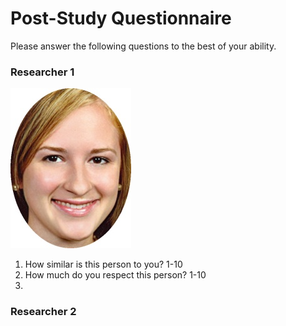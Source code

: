 # Post-Study Questionnaire

Please answer the following questions to the best of your ability.

### Researcher 1

![](img/white-female-5.JPG)

1. How similar is this person to you? 1-10
1. How much do you respect this person? 1-10
1. 

### Researcher 2


